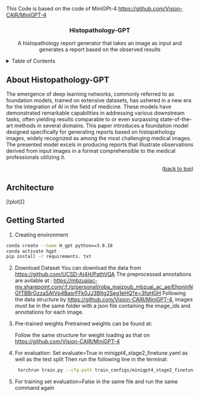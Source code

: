 This Code is based on the code of MiniGPt-4 https://github.com/Vision-CAIR/MiniGPT-4
  <h3 align="center">Histopathology-GPT</h3>

  <p align="center">
    A histopathology report generator that takes an image as input and generates a report based on the observed results

  </p>
</div>



<!-- TABLE OF CONTENTS -->
<details>
  <summary>Table of Contents</summary>
  <ol>
    <li>
      <a href="#about-the-project">About The Project</a>
      <ul>
        <li><a href="#built-with">Built With</a></li>
      </ul>
    </li>
    <li>
      <a href="#getting-started">Getting Started</a>
      <ul>
        <li><a href="#prerequisites">Prerequisites</a></li>
        <li><a href="#installation">Installation</a></li>
      </ul>
    </li>
    <li><a href="#usage">Usage</a></li>
    <li><a href="#roadmap">Roadmap</a></li>
    <li><a href="#contributing">Contributing</a></li>
    <li><a href="#license">License</a></li>
    <li><a href="#contact">Contact</a></li>
    <li><a href="#acknowledgments">Acknowledgments</a></li>
  </ol>
</details>



<!-- ABOUT THE PROJECT -->
## About Histopathology-GPT

The emergence of deep learning networks, commonly referred to as foundation models, trained on extensive datasets, has ushered in a new era for the integration of AI in the field of medicine. These models have demonstrated remarkable capabilities in addressing various downstream tasks, often yielding results comparable to or even surpassing state-of-the-art methods in several domains. This paper introduces a foundation model designed specifically for generating reports based on histopathology images, widely recognized as among the most challenging medical images. The presented model excels in producing reports that illustrate observations derived from input images in a format comprehensible to the medical professionals utilizing it.

<p align="right">(<a href="#readme-top">back to top</a>)</p>

## Architecture

[!plot][]






<!-- GETTING STARTED -->
## Getting Started

1. Creating environment
  ```sh
  conda create --name H_gpt python==3.9.18
  conda activate hgpt
  pip install -r requirements. txt 
  ```
2. Download Dataset
  You can download the data from https://github.com/UCSD-AI4H/PathVQA
  The preprocessed annotations are avilable at : https://mbzuaiac-my.sharepoint.com/:f:/g/personal/roba_majzoub_mbzuai_ac_ae/EhpnjnNGfTBBrGzzaSAtVp4BasrFFk0JJ3BItg2Seg1eHQ?e=3fqHGH
  Following the data structure by https://github.com/Vision-CAIR/MiniGPT-4, images must be in the same folder with a json file containing the image_ids and annotations for each image.

4. Pre-trained weights
   Pretrained weights can be found at:
   
   Follow the same structure for weight loading as that on https://github.com/Vision-CAIR/MiniGPT-4

5. For evaluation:
   Set evaluate=True in  minigpt4_stage2_finetune.yaml as well as the test split
   Then run the following line in the terminal:
   ```sh
    torchrun train.py --cfg-path train_configs/minigpt4_stage2_finetune.yaml 
    ```
6. For training set evaluation=False in the same file and run the same command again
